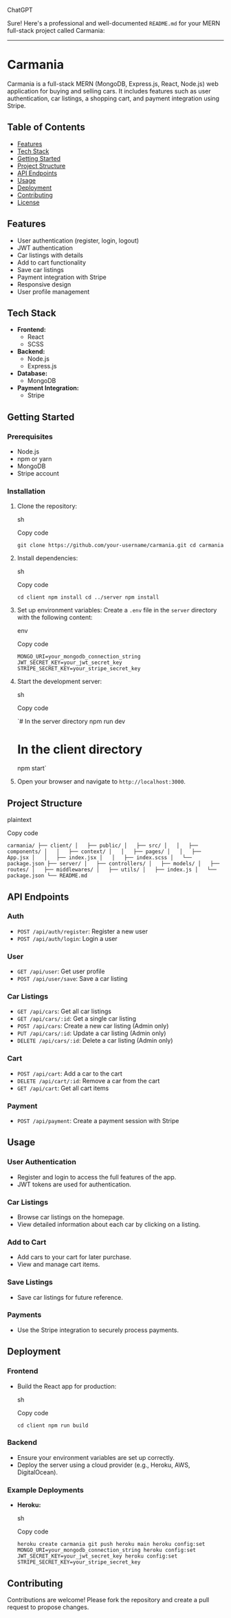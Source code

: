 ChatGPT

Sure! Here's a professional and well-documented `README.md` for your MERN full-stack project called Carmania:

* * * * *

Carmania
========

Carmania is a full-stack MERN (MongoDB, Express.js, React, Node.js) web application for buying and selling cars. It includes features such as user authentication, car listings, a shopping cart, and payment integration using Stripe.

Table of Contents
-----------------

-   [Features](#features)
-   [Tech Stack](#tech-stack)
-   [Getting Started](#getting-started)
-   [Project Structure](#project-structure)
-   [API Endpoints](#api-endpoints)
-   [Usage](#usage)
-   [Deployment](#deployment)
-   [Contributing](#contributing)
-   [License](#license)

Features
--------

-   User authentication (register, login, logout)
-   JWT authentication
-   Car listings with details
-   Add to cart functionality
-   Save car listings
-   Payment integration with Stripe
-   Responsive design
-   User profile management

Tech Stack
----------

-   **Frontend:**
    -   React
    -   SCSS
-   **Backend:**
    -   Node.js
    -   Express.js
-   **Database:**
    -   MongoDB
-   **Payment Integration:**
    -   Stripe

Getting Started
---------------

### Prerequisites

-   Node.js
-   npm or yarn
-   MongoDB
-   Stripe account

### Installation

1.  Clone the repository:

    sh

    Copy code

    `git clone https://github.com/your-username/carmania.git
    cd carmania`

2.  Install dependencies:

    sh

    Copy code

    `cd client
    npm install
    cd ../server
    npm install`

3.  Set up environment variables: Create a `.env` file in the `server` directory with the following content:

    env

    Copy code

    `MONGO_URI=your_mongodb_connection_string
    JWT_SECRET_KEY=your_jwt_secret_key
    STRIPE_SECRET_KEY=your_stripe_secret_key`

4.  Start the development server:

    sh

    Copy code

    `# In the server directory
    npm run dev

    # In the client directory
    npm start`

5.  Open your browser and navigate to `http://localhost:3000`.

Project Structure
-----------------

plaintext

Copy code

`carmania/
├── client/
│   ├── public/
│   ├── src/
│   │   ├── components/
│   │   ├── context/
│   │   ├── pages/
│   │   ├── App.jsx
│   │   ├── index.jsx
│   │   ├── index.scss
│   └── package.json
├── server/
│   ├── controllers/
│   ├── models/
│   ├── routes/
│   ├── middlewares/
│   ├── utils/
│   ├── index.js
│   └── package.json
└── README.md`

API Endpoints
-------------

### Auth

-   `POST /api/auth/register`: Register a new user
-   `POST /api/auth/login`: Login a user

### User

-   `GET /api/user`: Get user profile
-   `POST /api/user/save`: Save a car listing

### Car Listings

-   `GET /api/cars`: Get all car listings
-   `GET /api/cars/:id`: Get a single car listing
-   `POST /api/cars`: Create a new car listing (Admin only)
-   `PUT /api/cars/:id`: Update a car listing (Admin only)
-   `DELETE /api/cars/:id`: Delete a car listing (Admin only)

### Cart

-   `POST /api/cart`: Add a car to the cart
-   `DELETE /api/cart/:id`: Remove a car from the cart
-   `GET /api/cart`: Get all cart items

### Payment

-   `POST /api/payment`: Create a payment session with Stripe

Usage
-----

### User Authentication

-   Register and login to access the full features of the app.
-   JWT tokens are used for authentication.

### Car Listings

-   Browse car listings on the homepage.
-   View detailed information about each car by clicking on a listing.

### Add to Cart

-   Add cars to your cart for later purchase.
-   View and manage cart items.

### Save Listings

-   Save car listings for future reference.

### Payments

-   Use the Stripe integration to securely process payments.

Deployment
----------

### Frontend

-   Build the React app for production:

    sh

    Copy code

    `cd client
    npm run build`

### Backend

-   Ensure your environment variables are set up correctly.
-   Deploy the server using a cloud provider (e.g., Heroku, AWS, DigitalOcean).

### Example Deployments

-   **Heroku:**

    sh

    Copy code

    `heroku create carmania
    git push heroku main
    heroku config:set MONGO_URI=your_mongodb_connection_string
    heroku config:set JWT_SECRET_KEY=your_jwt_secret_key
    heroku config:set STRIPE_SECRET_KEY=your_stripe_secret_key`

Contributing
------------

Contributions are welcome! Please fork the repository and create a pull request to propose changes.
